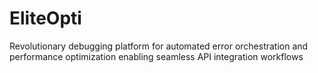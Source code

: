 # EliteOpti
Revolutionary debugging platform for automated error orchestration and performance optimization enabling seamless API integration workflows
